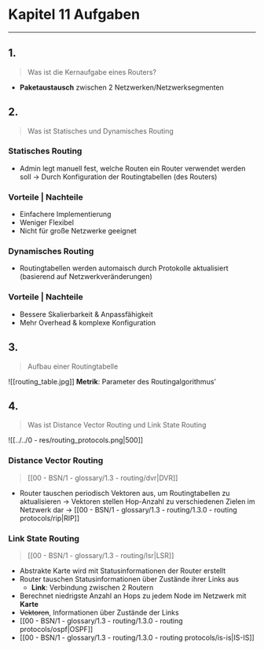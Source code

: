 # Kapitel 11 Aufgaben
___
## 1.
> Was ist die Kernaufgabe eines Routers?
- **Paketaustausch** zwischen 2 Netzwerken/Netzwerksegmenten
## 2.
> Was ist Statisches und Dynamisches Routing
### Statisches Routing
- Admin legt manuell fest, welche Routen ein Router verwendet werden soll
	→ Durch Konfiguration der Routingtabellen (des Routers)
### Vorteile | Nachteile
- Einfachere Implementierung
- Weniger Flexibel
- Nicht für große Netzwerke geeignet
### Dynamisches Routing
- Routingtabellen werden automaisch durch Protokolle aktualisiert (basierend auf Netzwerkveränderungen)
### Vorteile | Nachteile
- Bessere Skalierbarkeit & Anpassfähigkeit
- Mehr Overhead & komplexe Konfiguration
## 3.
> Aufbau einer Routingtabelle

![[routing_table.jpg]]
**Metrik**: Parameter des Routingalgorithmus’
## 4.
> Was ist Distance Vector Routing und Link State Routing

![[../../0 - res/routing_protocols.png|500]]
### Distance Vector Routing
> [[00 - BSN/1 - glossary/1.3 - routing/dvr|DVR]]
- Router tauschen periodisch Vektoren aus, um Routingtabellen zu aktualisieren
	→ Vektoren stellen Hop-Anzahl zu verschiedenen Zielen im Netzwerk dar
	→ [[00 - BSN/1 - glossary/1.3 - routing/1.3.0 - routing protocols/rip|RIP]]
### Link State Routing
> [[00 - BSN/1 - glossary/1.3 - routing/lsr|LSR]]
- Abstrakte Karte wird mit Statusinformationen der Router erstellt
- Router tauschen Statusinformationen über Zustände ihrer Links aus
	- **Link**: Verbindung zwischen 2 Routern
- Berechnet niedrigste Anzahl an Hops zu jedem Node im Netzwerk mit **Karte**
- ~~Vektoren~~, Informationen über Zustände der Links
- [[00 - BSN/1 - glossary/1.3 - routing/1.3.0 - routing protocols/ospf|OSPF]]
- [[00 - BSN/1 - glossary/1.3 - routing/1.3.0 - routing protocols/is-is|IS-IS]]
